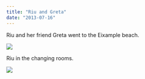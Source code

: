 ```yaml
---
title: "Riu and Greta"
date: "2013-07-16"
---
```


Riu and her friend Greta went to the Eixample beach.

![](images/tumblr_inline_mq0q984E271qz4rgp.jpg)

Riu in the changing rooms.

![](images/tumblr_inline_mq0q8pFUyM1qz4rgp.jpg)
